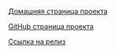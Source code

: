 [Домашняя страница проекта](https://dhewm3.org)

[GitHub страница проекта](https://github.com/dhewm/dhewm3)

[Ссылка на релиз](https://github.com/dhewm/dhewm3/releases)


